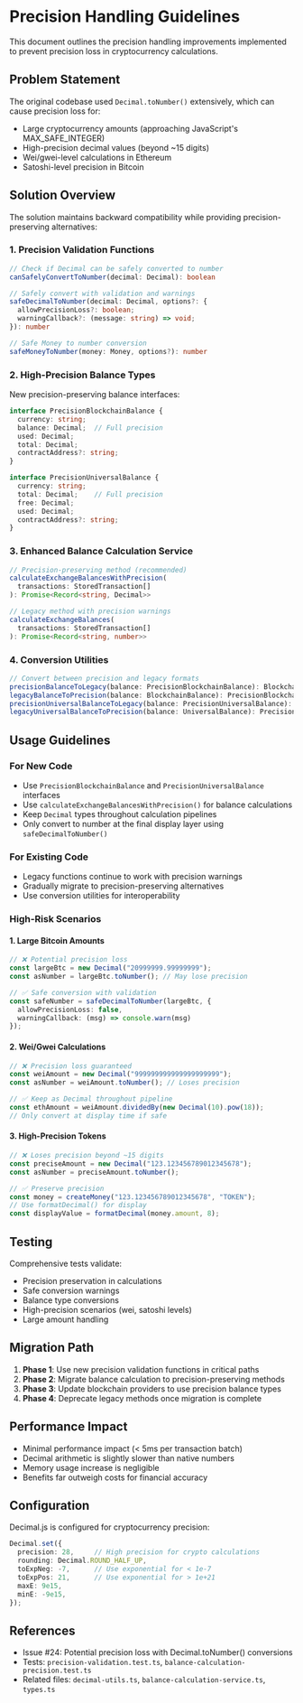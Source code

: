 # Precision Handling Guidelines

This document outlines the precision handling improvements implemented to prevent precision loss in cryptocurrency calculations.

## Problem Statement

The original codebase used `Decimal.toNumber()` extensively, which can cause precision loss for:
- Large cryptocurrency amounts (approaching JavaScript's MAX_SAFE_INTEGER)
- High-precision decimal values (beyond ~15 digits)
- Wei/gwei-level calculations in Ethereum
- Satoshi-level precision in Bitcoin

## Solution Overview

The solution maintains backward compatibility while providing precision-preserving alternatives:

### 1. Precision Validation Functions

```typescript
// Check if Decimal can be safely converted to number
canSafelyConvertToNumber(decimal: Decimal): boolean

// Safely convert with validation and warnings
safeDecimalToNumber(decimal: Decimal, options?: {
  allowPrecisionLoss?: boolean;
  warningCallback?: (message: string) => void;
}): number

// Safe Money to number conversion
safeMoneyToNumber(money: Money, options?): number
```

### 2. High-Precision Balance Types

New precision-preserving balance interfaces:
```typescript
interface PrecisionBlockchainBalance {
  currency: string;
  balance: Decimal;  // Full precision
  used: Decimal;
  total: Decimal;
  contractAddress?: string;
}

interface PrecisionUniversalBalance {
  currency: string;
  total: Decimal;    // Full precision
  free: Decimal;
  used: Decimal;
  contractAddress?: string;
}
```

### 3. Enhanced Balance Calculation Service

```typescript
// Precision-preserving method (recommended)
calculateExchangeBalancesWithPrecision(
  transactions: StoredTransaction[]
): Promise<Record<string, Decimal>>

// Legacy method with precision warnings
calculateExchangeBalances(
  transactions: StoredTransaction[]
): Promise<Record<string, number>>
```

### 4. Conversion Utilities

```typescript
// Convert between precision and legacy formats
precisionBalanceToLegacy(balance: PrecisionBlockchainBalance): BlockchainBalance
legacyBalanceToPrecision(balance: BlockchainBalance): PrecisionBlockchainBalance
precisionUniversalBalanceToLegacy(balance: PrecisionUniversalBalance): UniversalBalance
legacyUniversalBalanceToPrecision(balance: UniversalBalance): PrecisionUniversalBalance
```

## Usage Guidelines

### For New Code
- Use `PrecisionBlockchainBalance` and `PrecisionUniversalBalance` interfaces
- Use `calculateExchangeBalancesWithPrecision()` for balance calculations
- Keep `Decimal` types throughout calculation pipelines
- Only convert to number at the final display layer using `safeDecimalToNumber()`

### For Existing Code
- Legacy functions continue to work with precision warnings
- Gradually migrate to precision-preserving alternatives
- Use conversion utilities for interoperability

### High-Risk Scenarios

#### 1. Large Bitcoin Amounts
```typescript
// ❌ Potential precision loss
const largeBtc = new Decimal("20999999.99999999");
const asNumber = largeBtc.toNumber(); // May lose precision

// ✅ Safe conversion with validation
const safeNumber = safeDecimalToNumber(largeBtc, {
  allowPrecisionLoss: false,
  warningCallback: (msg) => console.warn(msg)
});
```

#### 2. Wei/Gwei Calculations
```typescript
// ❌ Precision loss guaranteed
const weiAmount = new Decimal("999999999999999999999");
const asNumber = weiAmount.toNumber(); // Loses precision

// ✅ Keep as Decimal throughout pipeline
const ethAmount = weiAmount.dividedBy(new Decimal(10).pow(18));
// Only convert at display time if safe
```

#### 3. High-Precision Tokens
```typescript
// ❌ Loses precision beyond ~15 digits
const preciseAmount = new Decimal("123.123456789012345678");
const asNumber = preciseAmount.toNumber();

// ✅ Preserve precision
const money = createMoney("123.123456789012345678", "TOKEN");
// Use formatDecimal() for display
const displayValue = formatDecimal(money.amount, 8);
```

## Testing

Comprehensive tests validate:
- Precision preservation in calculations
- Safe conversion warnings
- Balance type conversions
- High-precision scenarios (wei, satoshi levels)
- Large amount handling

## Migration Path

1. **Phase 1**: Use new precision validation functions in critical paths
2. **Phase 2**: Migrate balance calculation to precision-preserving methods
3. **Phase 3**: Update blockchain providers to use precision balance types
4. **Phase 4**: Deprecate legacy methods once migration is complete

## Performance Impact

- Minimal performance impact (< 5ms per transaction batch)
- Decimal arithmetic is slightly slower than native numbers
- Memory usage increase is negligible
- Benefits far outweigh costs for financial accuracy

## Configuration

Decimal.js is configured for cryptocurrency precision:
```typescript
Decimal.set({
  precision: 28,     // High precision for crypto calculations
  rounding: Decimal.ROUND_HALF_UP,
  toExpNeg: -7,      // Use exponential for < 1e-7
  toExpPos: 21,      // Use exponential for > 1e+21
  maxE: 9e15,
  minE: -9e15,
});
```

## References

- Issue #24: Potential precision loss with Decimal.toNumber() conversions
- Tests: `precision-validation.test.ts`, `balance-calculation-precision.test.ts`
- Related files: `decimal-utils.ts`, `balance-calculation-service.ts`, `types.ts`